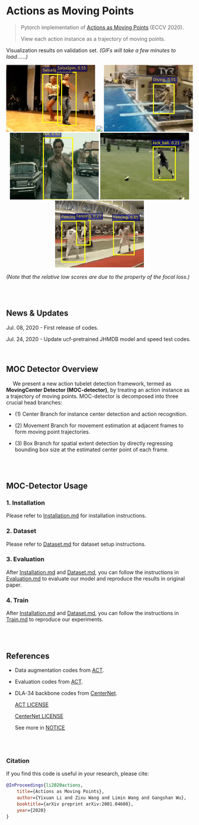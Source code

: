 # Actions as Moving Points

> Pytorch implementation of [Actions as Moving Points](https://arxiv.org/abs/2001.04608) (ECCV 2020).
>
>  View each action instance as a trajectory of moving points.

 Visualization results on validation set. *(GIFs will take a few minutes to load......)*

<div align="center" style="width:image width px;">
  <img  src="image/SalsaSpin.gif" width=240>
  <img  src="image/TrampolineJumping.gif" width=240>
  <img  src="image/diving.gif" width=240 >
</div>
<div align="center" style="width:image width px;">
  <img  src="image/run.gif" width=240>
  <img  src="image/soccer.gif" width=240>
  <img  src="image/fencing_mutil.gif" width=240 >
</div>



*(Note that the relative low scores are due to the property of the focal loss.)*

<br/>

<br/>

## News & Updates

Jul. 08, 2020 - First release of codes.

Jul. 24, 2020 - Update ucf-pretrained JHMDB model and speed test codes.

<br/>

## MOC Detector Overview  

&emsp; We present a new action tubelet detection framework, termed as **MovingCenter Detector (MOC-detector)**, by treating an action instance as a trajectory of moving points. MOC-detector is decomposed into three crucial head branches:

- (1) Center Branch for instance center detection and action recognition.

- (2) Movement Branch for movement estimation at adjacent frames to form moving point trajectories.

- (3) Box Branch for spatial extent detection by directly regressing bounding box size at the estimated center point of each frame.

<br/>

<br/>

## MOC-Detector Usage

### 1. Installation

Please refer to [Installation.md](readme/Installation.md) for installation instructions.

### 2. Dataset

Please refer to [Dataset.md](readme/Dataset.md) for dataset setup instructions.

### 3. Evaluation

After [Installation.md](readme/Installation.md) and [Dataset.md](readme/Dataset.md), you can follow the instructions in [Evaluation.md](readme/Evaluation.md) to evaluate our model and reproduce the results in original paper.

### 4. Train

After [Installation.md](readme/Installation.md) and [Dataset.md](readme/Dataset.md), you can follow the instructions in [Train.md](readme/Train.md) to reproduce our experiments.

<br/>

<br/>

## References

- Data augmentation codes from [ACT](https://github.com/vkalogeiton/caffe/tree/act-detector).

- Evaluation codes from [ACT](https://github.com/vkalogeiton/caffe/tree/act-detector).

- DLA-34 backbone codes from [CenterNet](https://github.com/xingyizhou/CenterNet).

  [ACT LICENSE](https://github.com/vkalogeiton/caffe/blob/act-detector/LICENSE)

  [CenterNet LICENSE](https://github.com/xingyizhou/CenterNet/blob/master/LICENSE)

  See more in [NOTICE](NOTICE)

  <br/>

  <br/>




### Citation
If you find this code is useful in your research, please cite:

```bibtex
@InProceedings{li2020actions,
    title={Actions as Moving Points},
    author={Yixuan Li and Zixu Wang and Limin Wang and Gangshan Wu},
    booktitle={arXiv preprint arXiv:2001.04608},
    year={2020}
}
```
